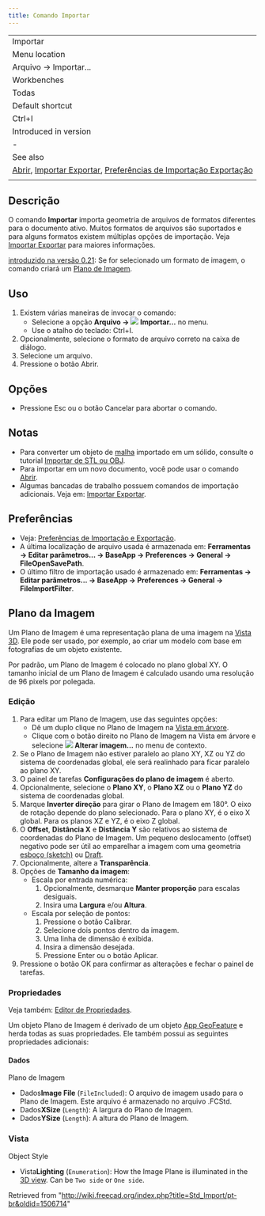 ```yaml
---
title: Comando Importar
---
```

|  |
| --- |
| Importar |
| Menu location |
| Arquivo → Importar... |
| Workbenches |
| Todas |
| Default shortcut |
| Ctrl+I |
| Introduced in version |
| - |
| See also |
| [Abrir](/Std_Open "Std Open"), [Importar Exportar](/Import_Export/pt-br "Import Export/pt-br"), [Preferências de Importação Exportação](/Import_Export_Preferences "Import Export Preferences") |
|  |

## Descrição

O comando **Importar** importa geometria de arquivos de formatos diferentes para o documento ativo. Muitos formatos de arquivos são suportados e para alguns formatos existem múltiplas opções de importação. Veja [Importar Exportar](/Import_Export/pt-br "Import Export/pt-br") para maiores informações.

[introduzido na versão 0.21](/Release_notes_0.21 "Release notes 0.21"): Se for selecionado um formato de imagem, o comando criará um [Plano de Imagem](#Image_Plane/pt-br).

## Uso

1. Existem várias maneiras de invocar o comando:
   * Selecione a opção **Arquivo → ![](/images/Std_Import.svg) Importar...** no menu.
   * Use o atalho do teclado: Ctrl+I.
2. Opcionalmente, selecione o formato de arquivo correto na caixa de diálogo.
3. Selecione um arquivo.
4. Pressione o botão Abrir.

## Opções

* Pressione Esc ou o botão Cancelar para abortar o comando.

## Notas

* Para converter um objeto de [malha](/Mesh_Workbench/pt-br "Mesh Workbench/pt-br") importado em um sólido, consulte o tutorial [Importar de STL ou OBJ](/Import_from_STL_or_OBJ/pt-br "Import from STL or OBJ/pt-br").
* Para importar em um novo documento, você pode usar o comando [Abrir](/Std_Open/pt-br "Std Open/pt-br").
* Algumas bancadas de trabalho possuem comandos de importação adicionais. Veja em: [Importar Exportar](/Import_Export/pt-br "Import Export/pt-br").

## Preferências

* Veja: [Preferências de Importação e Exportação](/Import_Export_Preferences/pt-br "Import Export Preferences/pt-br").
* A última localização de arquivo usada é armazenada em: **Ferramentas → Editar parâmetros... → BaseApp → Preferences → General → FileOpenSavePath**.
* O último filtro de importação usado é armazenado em: **Ferramentas → Editar parâmetros... → BaseApp → Preferences → General → FileImportFilter**.

## Plano da Imagem

Um Plano de Imagem é uma representação plana de uma imagem na [Vista 3D](/3D_view/pt-br "3D view/pt-br"). Ele pode ser usado, por exemplo, ao criar um modelo com base em fotografias de um objeto existente.

Por padrão, um Plano de Imagem é colocado no plano global XY. O tamanho inicial de um Plano de Imagem é calculado usando uma resolução de 96 pixels por polegada.

### Edição

1. Para editar um Plano de Imagem, use das seguintes opções:
   * Dê um duplo clique no Plano de Imagem na [Vista em árvore](/Tree_view/pt-br "Tree view/pt-br").
   * Clique com o botão direito no Plano de Imagem na Vista em árvore e selecione **![](/images/Image-scaling.svg) Alterar imagem...** no menu de contexto.
2. Se o Plano de Imagem não estiver paralelo ao plano XY, XZ ou YZ do sistema de coordenadas global, ele será realinhado para ficar paralelo ao plano XY.
3. O painel de tarefas **Configurações do plano de imagem** é aberto.
4. Opcionalmente, selecione o **Plano XY**, o **Plano XZ** ou o **Plano YZ** do sistema de coordenadas global.
5. Marque **Inverter direção** para girar o Plano de Imagem em 180°. O eixo de rotação depende do plano selecionado. Para o plano XY, é o eixo X global. Para os planos XZ e YZ, é o eixo Z global.
6. O **Offset**, **Distância X** e **Distância Y** são relativos ao sistema de coordenadas do Plano de Imagem. Um pequeno deslocamento (offset) negativo pode ser útil ao emparelhar a imagem com uma geometria [esboço (sketch)](/Sketcher_Workbench "Sketcher Workbench") ou [Draft](/Draft_Workbench "Draft Workbench").
7. Opcionalmente, altere a **Transparência**.
8. Opções de **Tamanho da imagem**:
   * Escala por entrada numérica:
     1. Opcionalmente, desmarque **Manter proporção** para escalas desiguais.
     2. Insira uma **Largura** e/ou **Altura**.
   * Escala por seleção de pontos:
     1. Pressione o botão Calibrar.
     2. Selecione dois pontos dentro da imagem.
     3. Uma linha de dimensão é exibida.
     4. Insira a dimensão desejada.
     5. Pressione Enter ou o botão Aplicar.
9. Pressione o botão OK para confirmar as alterações e fechar o painel de tarefas.

### Propriedades

Veja também: [Editor de Propriedades](/Property_editor/pt-br "Property editor/pt-br").

Um objeto Plano de Imagem é derivado de um objeto [App GeoFeature](/App_GeoFeature/pt-br "App GeoFeature/pt-br") e herda todas as suas propriedades. Ele também possui as seguintes propriedades adicionais:

#### Dados

Plano de Imagem

* Dados**Image File** (`FileIncluded`): O arquivo de imagem usado para o Plano de Imagem. Este arquivo é armazenado no arquivo .FCStd.
* Dados**XSize** (`Length`): A largura do Plano de Imagem.
* Dados**YSize** (`Length`): A altura do Plano de Imagem.

### Vista

Object Style

* Vista**Lighting** (`Enumeration`): How the Image Plane is illuminated in the [3D view](/3D_view "3D view"). Can be `Two side` or `One side`.

Retrieved from "<http://wiki.freecad.org/index.php?title=Std_Import/pt-br&oldid=1506714>"